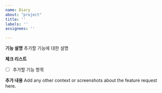 ```yaml
---
name: Diary
about: "project"
title: ''
labels: ''
assignees: ''

---
```


**기능 설명**
추가할 기능에 대한 설명

**체크 리스트**
- [ ] 추가할 기능 항목

**추가 내용**
Add any other context or screenshots about the feature request here.
